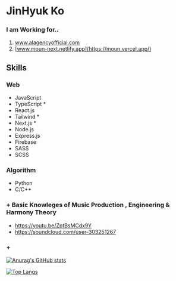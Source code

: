 # JinHyuk Ko

<!--
**JinhyukKo/JinhyukKo** is a ✨ _special_ ✨ repository because its `README.md` (this file) appears on your GitHub profile.

Here are some ideas to get you started:

- 🔭 I’m currently working on ...
- 🌱 I’m currently learning ...
- 👯 I’m looking to collaborate on ...
- 🤔 I’m looking for help with ...
- 💬 Ask me about ...
- 📫 How to reach me: ...
- 😄 Pronouns: ...
- ⚡ Fun fact: ...
-->

### I am Working for.. 
 1. www.alagencyofficial.com
 2. [www.moun-next.netlify.app](https://moun.vercel.app/)


## Skills
### Web
- JavaScript
- TypeScript *
- React.js
- Tailwind *
- Next.js *
- Node.js
- Express.js
- Firebase
- SASS
- SCSS

### Algorithm
- Python
- C/C++

### + Basic Knowleges of Music Production , Engineering & Harmony Theory
- https://youtu.be/ZptBsMCdx9Y
- https://soundcloud.com/user-303251267
### + 


[![Anurag's GitHub stats](https://github-readme-stats.vercel.app/api?username=JinhyukKo)](https://github.com/anuraghazra/github-readme-stats)

[![Top Langs](https://github-readme-stats.vercel.app/api/top-langs/?username=JinhyukKo&layout=donut)](https://github.com/anuraghazra/github-readme-stats)
